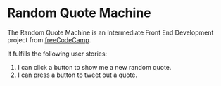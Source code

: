 # Random Quote Machine
The Random Quote Machine is an Intermediate Front End Development project from <a href="https://www.freecodecamp.com/en/challenges/intermediate-front-end-development-projects/build-a-random-quote-machine">freeCodeCamp</a>.

It fulfills the following user stories:
1) I can click a button to show me a new random quote.
2) I can press a button to tweet out a quote.
